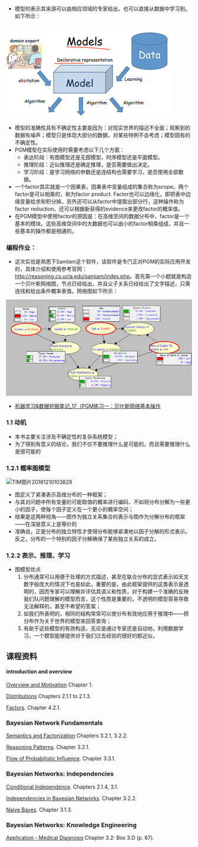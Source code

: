 * 模型的表示其来源可以由相应领域的专家给出，也可以直接从数据中学习到。如下所示：

![img](readme/representation_week_01.png)

* 模型的准确性具有不确定性主要是因为：对现实世界的描述不全面；观察到的数据有噪声；模型只是体现大部分的数据，对某些特例不会考虑；模型固有的不确定性。
* PGM模型在实际使用时需要考虑以下几个方面：
  * 表达阶段：有图模型还是无图模型，时序模型还是平面模型。
  * 推理阶段：近似推理还是确定推理，是否需要做出决定。
  * 学习阶段：是学习网络的参数还是连结构也需要学习，是否使用全部数据。
* 一个factor其实就是一个因果表，因果表中变量组成的集合称为scope。两个factor是可以相乘的，称为factor product. Factor也可以边缘化，即把表中边缘变量给求和积分掉。另外还可以从factor中提取出部分行，这种操作称为factor reduction。还可以根据新获得的evidence来更改factor的概率值。
* 在PGM模型中使用factor的原因是：在高维空间的数据分布中，factor是一个基本的模块。这些高维空间中的大数据也可以由小的factor相乘组成，并且一些基本的操作都是相通的。

### 编程作业：

* 这次实验是熟悉下SamIam这个软件，该软件是专门正对PGM的实际应用开发的，具体介绍和使用参考官网：<http://reasoning.cs.ucla.edu/samiam/index.php>。首先第一个小题就是构造一个贝叶斯网络图，节点已经给出，并且父子关系已经给出了文字描述，只需连线和给出条件概率表值。网络图如下所示：

![img](readme/representation_week_01_编程作业_SamIam.png)



* [机器学习&数据挖掘笔记_17（PGM练习一：贝叶斯网络基本操作](http://www.cnblogs.com/tornadomeet/archive/2013/05/12/3074329.html)









### 1.1 动机

- 本书主要关注涉及不确定性的复杂系统模型；
- 为了得到有意义的结论，我们不仅不要推理什么是可能的，而且需要推理什么是很可能的

### 1.2.1 概率图模型

![TIM图片20181210103829](I:/AI/Probabilistic_Graphical_Models_study/readme/%E6%A6%82%E7%8E%87%E5%9B%BE%E6%A8%A1%E5%9E%8B_%E4%B8%8D%E5%90%8C%E8%A7%86%E8%A7%92.png)

- 图定义了紧凑表示高维分布的一种框架；
- 与其对问题中所有变量的可能取值的概率进行编码，不如将分布分解为一些更小的因子，使每个因子定义在一个更小的概率空间；
- 结果是这两种视角——图作为独立关系集合的表示与图作为分解分布的框架——在深层意义上是等价的
- 准确说，正是分布的独立特性才使得分布能够紧凑地以因子分解的形式表示。反之，分布的一个特别的因子分解确保了某些独立关系的成立，

### 1.2.2 表示、推理、学习

- 图模型优点
  1. 分布通常可以用便于处理的方式描述，甚至在联合分布的显式表示如天文数字般庞大的情况下也是如此，重要的是，由此框架提供的这类表示是透明的，因而专家可以理解并评估其语义和性质，对于构建一个准确的反映我们队问题理解的模型而言，这个性质是重要的，不透明的模型容易导致无法解释的，甚至不希望的答案；
  2. 如我们所表明的，相同的结构常常可以使分布有效地应用于推理中——把分布作为关于世界的模型来回答查询；
  3. 有助于这些模型的有效构造，无论是通过专家还是自动地，利用数据学习，一个模型能够提供对于我们过去经验的很好的额近似，



## 课程资料

#### introduction and overview

[Overview and Motivation](probabilistic_graphical_models/1.1.1-Intro-overview.pdf) Chapter 1.

[Distributions](probabilistic_graphical_models/1.1.2-Intro-distributions.pdf) Chapters 2.1.1 to 2.1.3.

[Factors](probabilistic_graphical_models/1.1.3-Intro-factors.pdf). Chapter 4.2.1.

### Bayesian Network Fundamentals

[Semantics and Factorization](probabilistic_graphical_models/2.1.1-Repn-BNs-semantics.pdf) Chapters 3.2.1, 3.2.2. 

[Reasoning Patterns](probabilistic_graphical_models/2.1.2-Repn-BNs-patterns.pdf). Chapter 3.2.1.

[Flow of Probabilistic Influence](probabilistic_graphical_models/2.1.3-Repn-BNs-flow-influence.pdf). Chapter 3.3.1.

### Bayesian Networks: Independencies

[Conditional Independence](probabilistic_graphical_models/2.1.4-Repn-Ind-conditional-independence.pdf). Chapters 2.1.4, 3.1.

[Independencies in Bayesian Networks](probabilistic_graphical_models/2.1.5-Repn-Ind-BNs.pdf). Chapter 3.2.2.

[Naive Bayes](probabilistic_graphical_models/2.1.6-Repn-BNs-NaiveBayes.pdf). Chapter 3.1.3.

### Bayesian Networks: Knowledge Engineering

[Application - Medical Diagnosis](probabilistic_graphical_models/2.1.7-Repn-BNs-diagnosis.pdf) Chapter 3.2: Box 3.D (p. 67).